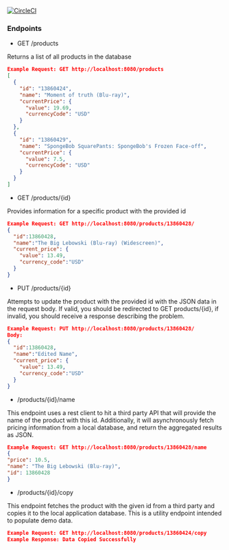 [![CircleCI](https://circleci.com/gh/CharlesMulic/target_myretail.svg?style=svg)](https://circleci.com/gh/CharlesMulic/target_myretail)

<h3>Endpoints</h3>

- GET /products

<p>Returns a list of all products in the database</p>

```json
Example Request: GET http://localhost:8080/products
[
  {
    "id": "13860424",
    "name": "Moment of truth (Blu-ray)",
    "currentPrice": {
      "value": 19.69,
      "currencyCode": "USD"
    }
  },
  {
    "id": "13860429",
    "name": "SpongeBob SquarePants: SpongeBob's Frozen Face-off",
    "currentPrice": {
      "value": 7.5,
      "currencyCode": "USD"
    }
  }
]
```

- GET /products/{id}

<p>Provides information for a specific product with the provided id</p>

```json
Example Request: GET http://localhost:8080/products/13860428/
{
  "id":13860428,
  "name":"The Big Lebowski (Blu-ray) (Widescreen)",
  "current_price": {
    "value": 13.49,
    "currency_code":"USD"
  }
}
```

- PUT /products/{id}

<p>Attempts to update the product with the provided id with the JSON data in the request body. If valid, you should be redirected to GET products/{id}, if invalid, you should receive a response describing the problem.</p>

```json
Example Request: PUT http://localhost:8080/products/13860428/
Body:
{
  "id":13860428,
  "name":"Edited Name",
  "current_price": {
    "value": 13.49,
    "currency_code":"USD"
  }
}
```

- /products/{id}/name

This endpoint uses a rest client to hit a third party API that will provide the name of the product with this id. Additionally, it will asynchronously fetch pricing information from a local database, and return the aggregated results as JSON.

```json
Example Request: GET http://localhost:8080/products/13860428/name
{
"price": 10.5,
"name": "The Big Lebowski (Blu-ray)",
"id": 13860428
}
```

- /products/{id}/copy

This endpoint fetches the product with the given id from a third party and copies it to the local application database. This is a utility endpoint intended to populate demo data.

```json
Example Request: GET http://localhost:8080/products/13860424/copy
Example Response: Data Copied Successfully
```